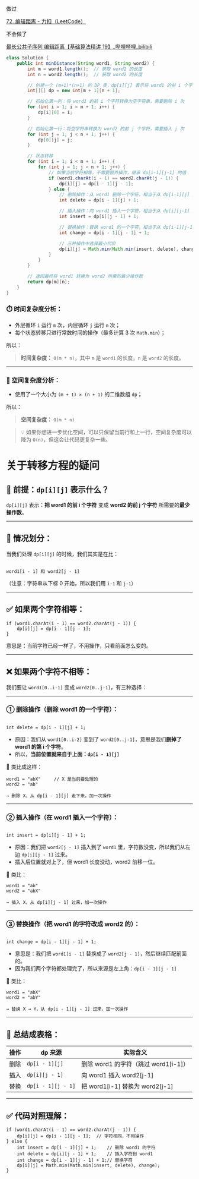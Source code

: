 

做过



[72. 编辑距离 - 力扣（LeetCode）](https://leetcode.cn/problems/edit-distance/description/?envType=study-plan-v2&envId=top-100-liked)



不会做了



[最长公共子序列 编辑距离【基础算法精讲 19】_哔哩哔哩_bilibili](https://www.bilibili.com/video/BV1TM4y1o7ug/?vd_source=96c1635797a0d7626fb60e973a29da38)



```java
class Solution {
    public int minDistance(String word1, String word2) {
        int m = word1.length();  // 获取 word1 的长度
        int n = word2.length();  // 获取 word2 的长度

        // 创建一个 (m+1)*(n+1) 的 DP 表，dp[i][j] 表示将 word1 的前 i 个字符转换为 word2 的前 j 个字符所需的最少操作数
        int[][] dp = new int[m + 1][n + 1];

        // 初始化第一列：将 word1 的前 i 个字符转换为空字符串，需要删除 i 次
        for (int i = 1; i < m + 1; i++) {
            dp[i][0] = i;
        }

        // 初始化第一行：将空字符串转换为 word2 的前 j 个字符，需要插入 j 次
        for (int j = 1; j < n + 1; j++) {
            dp[0][j] = j;
        }

        // 状态转移
        for (int i = 1; i < m + 1; i++) {
            for (int j = 1; j < n + 1; j++) {
                // 如果当前字符相等，不需要额外操作，继承 dp[i-1][j-1] 的值
                if (word1.charAt(i - 1) == word2.charAt(j - 1)) {
                    dp[i][j] = dp[i - 1][j - 1];
                } else {
                    // 删除操作：从 word1 删除一个字符，相当于从 dp[i-1][j] 变过来，加一次操作
                    int delete = dp[i - 1][j] + 1;

                    // 插入操作：向 word1 插入一个字符，相当于从 dp[i][j-1] 变过来，加一次操作
                    int insert = dp[i][j - 1] + 1;

                    // 替换操作：替换 word1 的一个字符，相当于从 dp[i-1][j-1] 变过来，加一次操作
                    int change = dp[i - 1][j - 1] + 1;

                    // 三种操作中选择最小代价
                    dp[i][j] = Math.min(Math.min(insert, delete), change);
                }
            }
        }

        // 返回最终将 word1 转换为 word2 所需的最少操作数
        return dp[m][n];
    }
}

```



### ⏱️ 时间复杂度分析：

- 外层循环 `i` 运行 `m` 次，内层循环 `j` 运行 `n` 次；
- 每个状态转移只进行常数时间的操作（最多计算 3 次 `Math.min`）；

所以：

> **时间复杂度：** `O(m * n)`，其中 `m` 是 `word1` 的长度，`n` 是 `word2` 的长度。

------

### 🧠 空间复杂度分析：

- 使用了一个大小为 `(m + 1) × (n + 1)` 的二维数组 `dp`；

所以：

> **空间复杂度：** `O(m * n)`

> 💡 如果你想进一步优化空间，可以只保留当前行和上一行，空间复杂度可以降为 `O(n)`，但这会让代码更复杂一些。







# 关于转移方程的疑问



## 🎯 前提：`dp[i][j]` 表示什么？

`dp[i][j]` 表示：**把 word1 的前 i 个字符** 变成 **word2 的前 j 个字符** 所需要的**最少操作数**。

------

## 🧠 情况划分：

当我们处理 `dp[i][j]` 的时候，我们其实是在比：

```

word1[i - 1] 和 word2[j - 1]
```

（注意：字符串从下标 0 开始，所以我们用 `i-1` 和 `j-1`）

------

## ✅ 如果两个字符相等：

```
if (word1.charAt(i - 1) == word2.charAt(j - 1)) {
    dp[i][j] = dp[i - 1][j - 1];
}
```

意思是：当前字符已经一样了，不用操作，只看前面怎么变的。

------

## ❌ 如果两个字符不相等：

我们要让 `word1[0..i-1]` 变成 `word2[0..j-1]`，有三种选择：

------

### ① 删除操作（删除 word1 的一个字符）：

```

int delete = dp[i - 1][j] + 1;
```

- 原因：我们从 `word1[0..i-2]` 变到了 `word2[0..j-1]`，意思是我们**删掉了 word1 的第 i 个字符**。
- 所以，**当前位置就来自于上面：`dp[i - 1][j]`**

🧠 类比成这样：

```
word1 = "abX"     // X 是当前要处理的
word2 = "ab"

→ 删除 X，从 dp[i - 1][j] 走下来，加一次操作
```

------

### ② 插入操作（在 word1 插入一个字符）：

```

int insert = dp[i][j - 1] + 1;
```

- 原因：我们把 `word2[j - 1]` 插入到了 `word1` 里，字符数没变，所以我们从左边 `dp[i][j - 1]` 过来。
- 插入后位置就对上了，但 word1 长度没动，word2 前移一位。

🧠 类比：

```
word1 = "ab"
word2 = "abX"

→ 插入 X，从 dp[i][j - 1] 过来，加一次操作
```

------

### ③ 替换操作（把 word1 的字符改成 word2 的）：

```

int change = dp[i - 1][j - 1] + 1;
```

- 意思是：我们把 `word1[i - 1]` 替换成了 `word2[j - 1]`，然后继续匹配前面的。
- 因为我们两个字符都处理完了，所以来源是左上角：`dp[i - 1][j - 1]`

🧠 类比：

```
word1 = "abX"
word2 = "abY"

→ 替换 X → Y，从 dp[i - 1][j - 1] 过来，加一次操作
```

------

## 📌 总结成表格：

| 操作 | dp 来源            | 实际含义                             |
| ---- | ------------------ | ------------------------------------ |
| 删除 | `dp[i - 1][j]`     | 删除 word1 的字符（跳过 word1[i-1]） |
| 插入 | `dp[i][j - 1]`     | 向 word1 插入 word2[j-1]             |
| 替换 | `dp[i - 1][j - 1]` | 把 word1[i-1] 替换为 word2[j-1]      |

------

## ✅ 代码对照理解：

```
if (word1.charAt(i - 1) == word2.charAt(j - 1)) {
    dp[i][j] = dp[i - 1][j - 1];  // 字符相同，不用操作
} else {
    int insert = dp[i - 1][j] + 1;    // 删除 word1 的字符
    int delete = dp[i][j - 1] + 1;    // 插入字符到 word1
    int change = dp[i - 1][j - 1] + 1;// 替换字符
    dp[i][j] = Math.min(Math.min(insert, delete), change);
}
```